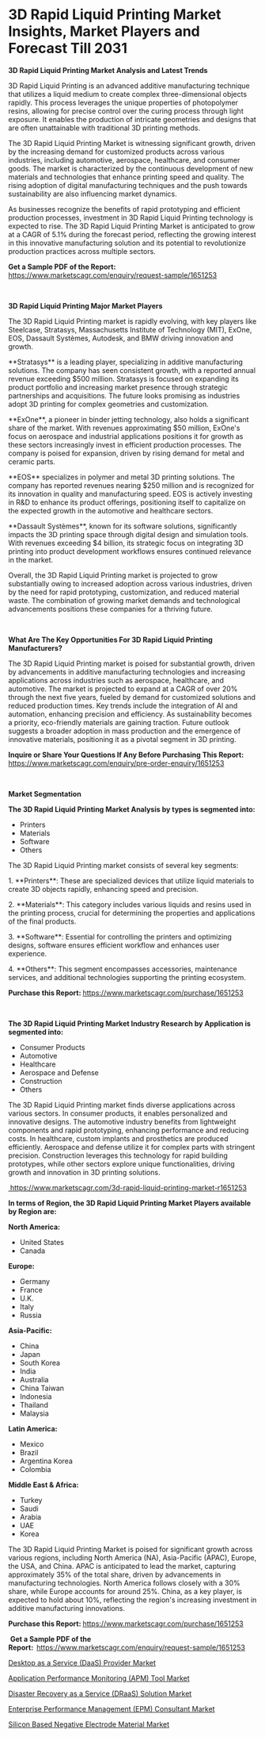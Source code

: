 <p><h1>3D Rapid Liquid Printing Market Insights, Market Players and Forecast Till 2031</h1></p><p><strong>3D Rapid Liquid Printing Market Analysis and Latest Trends</strong></p>
<p><p>3D Rapid Liquid Printing is an advanced additive manufacturing technique that utilizes a liquid medium to create complex three-dimensional objects rapidly. This process leverages the unique properties of photopolymer resins, allowing for precise control over the curing process through light exposure. It enables the production of intricate geometries and designs that are often unattainable with traditional 3D printing methods.</p><p>The 3D Rapid Liquid Printing Market is witnessing significant growth, driven by the increasing demand for customized products across various industries, including automotive, aerospace, healthcare, and consumer goods. The market is characterized by the continuous development of new materials and technologies that enhance printing speed and quality. The rising adoption of digital manufacturing techniques and the push towards sustainability are also influencing market dynamics.</p><p>As businesses recognize the benefits of rapid prototyping and efficient production processes, investment in 3D Rapid Liquid Printing technology is expected to rise. The 3D Rapid Liquid Printing Market is anticipated to grow at a CAGR of 5.1% during the forecast period, reflecting the growing interest in this innovative manufacturing solution and its potential to revolutionize production practices across multiple sectors.</p></p>
<p><strong>Get a Sample PDF of the Report:&nbsp;</strong> <a href="https://www.marketscagr.com/enquiry/request-sample/1651253?utm_campaign=1848&utm_medium=2&utm_source=Github&utm_content=ia&utm_term=08122024&utm_id=3d-rapid-liquid-printing">https://www.marketscagr.com/enquiry/request-sample/1651253</a></p>
<p>&nbsp;</p>
<p><strong>3D Rapid Liquid Printing Major Market Players</strong></p>
<p><p>The 3D Rapid Liquid Printing market is rapidly evolving, with key players like Steelcase, Stratasys, Massachusetts Institute of Technology (MIT), ExOne, EOS, Dassault Systèmes, Autodesk, and BMW driving innovation and growth.</p><p>**Stratasys** is a leading player, specializing in additive manufacturing solutions. The company has seen consistent growth, with a reported annual revenue exceeding $500 million. Stratasys is focused on expanding its product portfolio and increasing market presence through strategic partnerships and acquisitions. The future looks promising as industries adopt 3D printing for complex geometries and customization.</p><p>**ExOne**, a pioneer in binder jetting technology, also holds a significant share of the market. With revenues approximating $50 million, ExOne's focus on aerospace and industrial applications positions it for growth as these sectors increasingly invest in efficient production processes. The company is poised for expansion, driven by rising demand for metal and ceramic parts.</p><p>**EOS** specializes in polymer and metal 3D printing solutions. The company has reported revenues nearing $250 million and is recognized for its innovation in quality and manufacturing speed. EOS is actively investing in R&D to enhance its product offerings, positioning itself to capitalize on the expected growth in the automotive and healthcare sectors.</p><p>**Dassault Systèmes**, known for its software solutions, significantly impacts the 3D printing space through digital design and simulation tools. With revenues exceeding $4 billion, its strategic focus on integrating 3D printing into product development workflows ensures continued relevance in the market.</p><p>Overall, the 3D Rapid Liquid Printing market is projected to grow substantially owing to increased adoption across various industries, driven by the need for rapid prototyping, customization, and reduced material waste. The combination of growing market demands and technological advancements positions these companies for a thriving future.</p></p>
<p>&nbsp;</p>
<p><strong>What Are The Key Opportunities For 3D Rapid Liquid Printing Manufacturers?</strong></p>
<p><p>The 3D Rapid Liquid Printing market is poised for substantial growth, driven by advancements in additive manufacturing technologies and increasing applications across industries such as aerospace, healthcare, and automotive. The market is projected to expand at a CAGR of over 20% through the next five years, fueled by demand for customized solutions and reduced production times. Key trends include the integration of AI and automation, enhancing precision and efficiency. As sustainability becomes a priority, eco-friendly materials are gaining traction. Future outlook suggests a broader adoption in mass production and the emergence of innovative materials, positioning it as a pivotal segment in 3D printing.</p></p>
<p><strong>Inquire or Share Your Questions If Any Before Purchasing This Report:</strong> <a href="https://www.marketscagr.com/enquiry/pre-order-enquiry/1651253?utm_campaign=1848&utm_medium=2&utm_source=Github&utm_content=ia&utm_term=08122024&utm_id=3d-rapid-liquid-printing">https://www.marketscagr.com/enquiry/pre-order-enquiry/1651253</a></p>
<p>&nbsp;</p>
<p><strong>Market Segmentation</strong></p>
<p><strong>The 3D Rapid Liquid Printing Market Analysis by types is segmented into:</strong></p>
<p><ul><li>Printers</li><li>Materials</li><li>Software</li><li>Others</li></ul></p>
<p><p>The 3D Rapid Liquid Printing market consists of several key segments: </p><p>1. **Printers**: These are specialized devices that utilize liquid materials to create 3D objects rapidly, enhancing speed and precision.</p><p>  </p><p>2. **Materials**: This category includes various liquids and resins used in the printing process, crucial for determining the properties and applications of the final products.</p><p>  </p><p>3. **Software**: Essential for controlling the printers and optimizing designs, software ensures efficient workflow and enhances user experience.</p><p>4. **Others**: This segment encompasses accessories, maintenance services, and additional technologies supporting the printing ecosystem.</p></p>
<p><strong>Purchase this Report:&nbsp;</strong><a href="https://www.marketscagr.com/purchase/1651253?utm_campaign=1848&utm_medium=2&utm_source=Github&utm_content=ia&utm_term=08122024&utm_id=3d-rapid-liquid-printing">https://www.marketscagr.com/purchase/1651253</a></p>
<p>&nbsp;</p>
<p><strong>The 3D Rapid Liquid Printing Market Industry Research by Application is segmented into:</strong></p>
<p><ul><li>Consumer Products</li><li>Automotive</li><li>Healthcare</li><li>Aerospace and Defense</li><li>Construction</li><li>Others</li></ul></p>
<p><p>The 3D Rapid Liquid Printing market finds diverse applications across various sectors. In consumer products, it enables personalized and innovative designs. The automotive industry benefits from lightweight components and rapid prototyping, enhancing performance and reducing costs. In healthcare, custom implants and prosthetics are produced efficiently. Aerospace and defense utilize it for complex parts with stringent precision. Construction leverages this technology for rapid building prototypes, while other sectors explore unique functionalities, driving growth and innovation in 3D printing solutions.</p></p>
<p><a href="https://www.marketscagr.com/3d-rapid-liquid-printing-market-r1651253?utm_campaign=1848&utm_medium=2&utm_source=Github&utm_content=ia&utm_term=08122024&utm_id=3d-rapid-liquid-printing">&nbsp;https://www.marketscagr.com/3d-rapid-liquid-printing-market-r1651253</a></p>
<p><strong>In terms of Region, the 3D Rapid Liquid Printing Market Players available by Region are:</strong></p>
<p>
    <p> <strong> North America: </strong>
        <ul>
            <li>United States</li>
            <li>Canada</li>
        </ul>
        </p> 
    <p> <strong> Europe: </strong>
        <ul>
            <li>Germany</li>
            <li>France</li>
            <li>U.K.</li>
            <li>Italy</li>
            <li>Russia</li>
        </ul>
        </p> 
    <p> <strong> Asia-Pacific: </strong>
        <ul>
            <li>China</li>
            <li>Japan</li>
            <li>South Korea</li>
            <li>India</li>
            <li>Australia</li>
            <li>China Taiwan</li>
            <li>Indonesia</li>
            <li>Thailand</li>
            <li>Malaysia</li>
        </ul>
        </p> 
    <p> <strong> Latin America: </strong>
        <ul>
            <li>Mexico</li>
            <li>Brazil</li>
            <li>Argentina Korea</li>
            <li>Colombia</li>
        </ul>
        </p> 
    <p> <strong> Middle East & Africa: </strong>
        <ul>
            <li>Turkey</li>
            <li>Saudi</li>
            <li>Arabia</li>
            <li>UAE</li>
            <li>Korea</li>
        </ul>
    </p>
    </p>
<p><p>The 3D Rapid Liquid Printing Market is poised for significant growth across various regions, including North America (NA), Asia-Pacific (APAC), Europe, the USA, and China. APAC is anticipated to lead the market, capturing approximately 35% of the total share, driven by advancements in manufacturing technologies. North America follows closely with a 30% share, while Europe accounts for around 25%. China, as a key player, is expected to hold about 10%, reflecting the region's increasing investment in additive manufacturing innovations.</p></p>
<p><strong>Purchase this Report: </strong><a href="https://www.marketscagr.com/purchase/1651253?utm_campaign=1848&utm_medium=2&utm_source=Github&utm_content=ia&utm_term=08122024&utm_id=3d-rapid-liquid-printing">https://www.marketscagr.com/purchase/1651253</a></p>
<p>&nbsp;<strong>Get a Sample PDF of the Report:&nbsp;&nbsp;</strong><a href="https://www.marketscagr.com/enquiry/request-sample/1651253?utm_campaign=1848&utm_medium=2&utm_source=Github&utm_content=ia&utm_term=08122024&utm_id=3d-rapid-liquid-printing">https://www.marketscagr.com/enquiry/request-sample/1651253</a></p>
<p><strong></strong></p>
<p><p><a href="https://www.linkedin.com/pulse/desktop-service-daas-provider-market-outlook-2024-2031-regional-yyile?utm_campaign=1848&utm_medium=2&utm_source=Github&utm_content=ia&utm_term=08122024&utm_id=3d-rapid-liquid-printing">Desktop as a Service (DaaS) Provider Market</a></p><p><a href="https://www.linkedin.com/pulse/size-globalapplication-performance-monitoring-apm-tool-market-compounded-ryjoe?utm_campaign=1848&utm_medium=2&utm_source=Github&utm_content=ia&utm_term=08122024&utm_id=3d-rapid-liquid-printing">Application Performance Monitoring (APM) Tool Market</a></p><p><a href="https://www.linkedin.com/pulse/resilient-growth-expected-global-disaster-recovery-service-draas-jheee?utm_campaign=1848&utm_medium=2&utm_source=Github&utm_content=ia&utm_term=08122024&utm_id=3d-rapid-liquid-printing">Disaster Recovery as a Service (DRaaS) Solution Market</a></p><p><a href="https://www.linkedin.com/pulse/projected-growth-enterprise-performance-management-epm-consultant-fgrfe?utm_campaign=1848&utm_medium=2&utm_source=Github&utm_content=ia&utm_term=08122024&utm_id=3d-rapid-liquid-printing">Enterprise Performance Management (EPM) Consultant Market</a></p><p><a href="https://github.com/marloy8/Market-Research-Report-List-6/blob/main/silicon-based-negative-electrode-material-market.md?utm_campaign=1848&utm_medium=2&utm_source=Github&utm_content=ia&utm_term=08122024&utm_id=3d-rapid-liquid-printing">Silicon Based Negative Electrode Material Market</a></p></p>